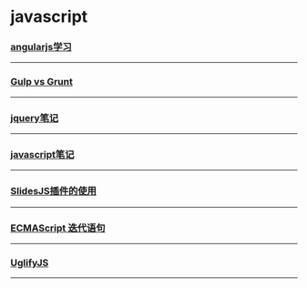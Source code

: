 javascript
==========

### [angularjs学习](angularjs-study)

---

### [Gulp vs Grunt](gulp-vs-grunt)

---

### [jquery笔记](jquery-note)

---

### [javascript笔记](note)

---

### [SlidesJS插件的使用](slidesjs)

---

### [ECMAScript 迭代语句](statements-iterative)

---

### [UglifyJS](UglifyJS)

---
